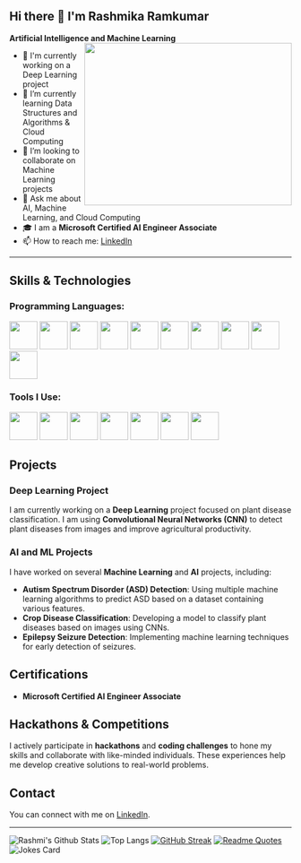 ## Hi there 👋 I'm Rashmika Ramkumar

**Artificial Intelligence and Machine Learning**  
<img align="right" width="370" height="290" src="https://media.giphy.com/media/gDPxwdP6SKFnsWDJ2u/giphy.gif?cid=790b7611ow9im0gumx9rbs9l9cut3fyaxowrum01od7gztya&ep=v1_gifs_search&rid=giphy.gif&ct=g">

- 🔭 I'm currently working on a Deep Learning project
- 🌱 I’m currently learning Data Structures and Algorithms & Cloud Computing
- 👯 I’m looking to collaborate on Machine Learning projects
- 💬 Ask me about AI, Machine Learning, and Cloud Computing
- 🎓 I am a **Microsoft Certified AI Engineer Associate**
- 📫 How to reach me:  [LinkedIn](https://www.linkedin.com/in/rashmika-ramkumar-0b9572259)

---

## Skills & Technologies

### Programming Languages:
<div>
  <img height="50" width="50" src="https://img.icons8.com/color/48/000000/python.png" />
  <img height="50" width="50" src="https://img.icons8.com/color/48/000000/java-coffee-cup-logo.png" />
  <img height="50" width="50" src="https://img.icons8.com/color/48/000000/c-programming.png" />
  <img height="50" width="50" src="https://img.icons8.com/color/48/000000/javascript.png" />
  <img height="50" width="50" src="https://img.icons8.com/color/48/000000/html-5.png" />
  <img height="50" width="50" src="https://img.icons8.com/color/48/000000/css3.png" />
  <img height="50" width="50" src="https://img.icons8.com/color/48/000000/react-native.png" />
  <img height="50" width="50" src="https://img.icons8.com/color/48/000000/nodejs.png" />
  <img height="50" width="50" src="https://img.icons8.com/color/48/000000/mongodb.png" />
  <img height="50" width="50" src="https://img.icons8.com/color/48/000000/terraform.png" />
</div>

### Tools I Use:
<div>
  <img height="50" width="50" src="https://img.icons8.com/color/48/000000/visual-studio-code-2019.png"/>
  <img height="50" width="50" src="https://img.icons8.com/color/48/000000/git.png"/>
  <img height="50" width="50" src="https://img.icons8.com/dusk/64/000000/anaconda.png"/>
  <img height="50" width="50" src="https://img.icons8.com/color/48/000000/figma--v1.png"/>
  <img height="50" width="50" src="https://img.shields.io/badge/Netlify-00C7B7?style=for-the-badge&logo=netlify&logoColor=white"/>
  <img height="50" width="50" src="https://img.shields.io/badge/Vercel-000000?style=for-the-badge&logo=vercel&logoColor=white"/>
  <img height="50" width="50" src="https://img.shields.io/badge/Render-000000?style=for-the-badge&logo=render&logoColor=white"/>
</div>

## Projects

### Deep Learning Project
I am currently working on a **Deep Learning** project focused on plant disease classification. I am using **Convolutional Neural Networks (CNN)** to detect plant diseases from images and improve agricultural productivity.

### AI and ML Projects
I have worked on several **Machine Learning** and **AI** projects, including:
- **Autism Spectrum Disorder (ASD) Detection**: Using multiple machine learning algorithms to predict ASD based on a dataset containing various features.
- **Crop Disease Classification**: Developing a model to classify plant diseases based on images using CNNs.
- **Epilepsy Seizure Detection**: Implementing machine learning techniques for early detection of seizures.

## Certifications
- **Microsoft Certified AI Engineer Associate**

## Hackathons & Competitions
I actively participate in **hackathons** and **coding challenges** to hone my skills and collaborate with like-minded individuals. These experiences help me develop creative solutions to real-world problems.

## Contact
You can connect with me on [LinkedIn](https://www.linkedin.com/in/rashmika-ramkumar-0b9572259).

---

![Rashmi's Github Stats](https://github-readme-stats.vercel.app/api?username=RashmikaRamkumar&count_private=true&show_icons=true&include_all_commits=true)
![Top Langs](https://github-readme-stats.vercel.app/api/top-langs/?username=RashmikaRamkumar&hide=TeX&layout=compact)
[![GitHub Streak](https://streak-stats.demolab.com/?user=RashmikaRamkumar)](https://git.io/streak-stats)
[![Readme Quotes](https://quotes-github-readme.vercel.app/api?type=horizontal&theme=nord)](https://github.com/piyushsuthar/github-readme-quotes)
![Jokes Card](https://readme-jokes.vercel.app/api)
